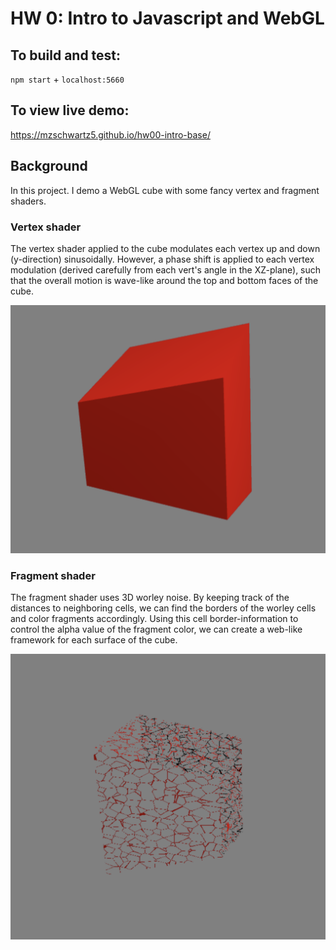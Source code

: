 # HW 0: Intro to Javascript and WebGL

## To build and test:
`npm start` + `localhost:5660`

## To view live demo:
https://mzschwartz5.github.io/hw00-intro-base/

## Background
In this project. I demo a WebGL cube with some fancy vertex and fragment shaders.

### Vertex shader
The vertex shader applied to the cube modulates each vertex up and down (y-direction) sinusoidally. However, a phase shift is applied to each vertex modulation (derived carefully from each vert's angle in the XZ-plane), such that the overall motion is wave-like around the top and bottom faces of the cube.

![Vertex shader screencap](images/VertShaderExample.png)

### Fragment shader
The fragment shader uses 3D worley noise. By keeping track of the distances to neighboring cells, we can find the borders of the worley cells and color fragments accordingly. Using this cell border-information to control the alpha value of the fragment color, we can create a web-like framework for each surface of the cube.

![Fragment shader screencap](images/FragShaderExample.png)